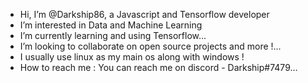 - Hi, I’m @Darkship86, a Javascript and Tensorflow developer
- I’m interested in Data and Machine Learning
- I’m currently learning and using Tensorflow...
- I’m looking to collaborate on open source projects and more !...
- I usually use linux as my main os along with windows !
- How to reach me : You can reach me on discord - Darkship#7479...

<!---
Darkship86/Darkship86 is a ✨ special ✨ repository because its `README.md` (this file) appears on your GitHub profile.
You can click the Preview link to take a look at your changes.
--->
